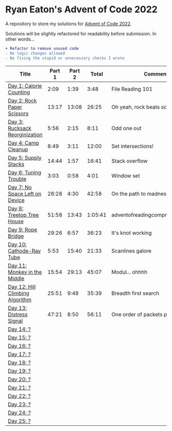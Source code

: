 # Ryan Eaton's Advent of Code 2022
A repository to store my solutions for [Advent of Code 2022](https://adventofcode.com/2022).

Solutions will be slightly refactored for readability before submission. In other words...

```diff
+ Refactor to remove unused code
- No logic changes allowed
- No fixing the stupid or unnecessary checks I wrote
```

|Title|Part 1|Part 2|Total|Comment|
|---|---|---|---|---|
|[Day 1: Calorie Counting](1.md)|2:09|1:39|3:48|File Reading 101|
|[Day 2: Rock Paper Scissors](2.md)|13:17|13:08|26:25|Oh yeah, rock beats scissors...|
|[Day 3: Rucksack Reorginization](3.md)|5:56|2:15|8:11|Odd one out|
|[Day 4: Camp Cleanup](4.md)|8:49|3:11|12:00|Set intersections!|
|[Day 5: Supply Stacks](5.md)|14:44|1:57|16:41|Stack overflow|
|[Day 6: Tuning Trouble](6.md)|3:03|0:58|4:01|Window set|
|[Day 7: No Space Left on Device](7.md)|28:28|4:30|42:58|On the path to madness|
|[Day 8: Treetop Tree House](8.md)|51:58|13:43|1:05:41|adventofreadingcomprehension.com|
|[Day 9: Rope Bridge](9.md)|29:26|6:57|36:23|It's knot working|
|[Day 10: Cathode-Ray Tube](10.md)|5:53|15:40|21:33|Scanlines galore|
|[Day 11: Monkey in the Middle](11.md)|15:54|29:13|45:07|Modul... ohhhh|
|[Day 12: Hill Climbing Algorithm](12.md)|25:51|9:48|35:39|Breadth first search|
|[Day 13: Distress Signal](13.md)|47:21|8:50|56:11|One order of packets please|
|[Day 14: ?](14.md)|||||
|[Day 15: ?](15.md)|||||
|[Day 16: ?](16.md)|||||
|[Day 17: ?](17.md)|||||
|[Day 18: ?](18.md)|||||
|[Day 19: ?](19.md)|||||
|[Day 20: ?](20.md)|||||
|[Day 21: ?](21.md)|||||
|[Day 22: ?](22.md)|||||
|[Day 23: ?](23.md)|||||
|[Day 24: ?](24.md)|||||
|[Day 25: ?](25.md)|||||
